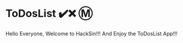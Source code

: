 # ToDosList ✔️❌ Ⓜ️
Hello Everyone,
Welcome to <a link="https://github.com/HackSin-05">HackSin</a>!!!
And Enjoy the ToDosList App!!!
